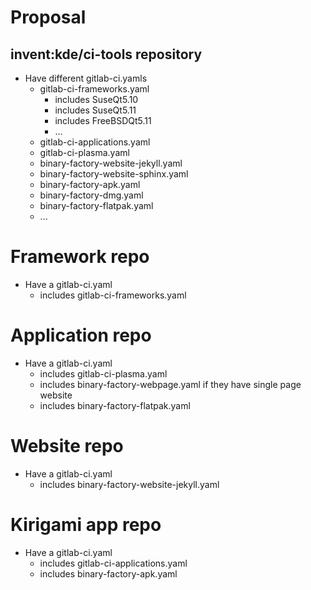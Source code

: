 # Proposal

## invent:kde/ci-tools repository

- Have different gitlab-ci.yamls
    - gitlab-ci-frameworks.yaml
        - includes SuseQt5.10
        - includes SuseQt5.11
        - includes FreeBSDQt5.11
        - ...
    - gitlab-ci-applications.yaml
    - gitlab-ci-plasma.yaml
    - binary-factory-website-jekyll.yaml
    - binary-factory-website-sphinx.yaml
    - binary-factory-apk.yaml
    - binary-factory-dmg.yaml
    - binary-factory-flatpak.yaml
    - ...

# Framework repo
- Have a gitlab-ci.yaml
    - includes gitlab-ci-frameworks.yaml

# Application repo
- Have a gitlab-ci.yaml
    - includes gitlab-ci-plasma.yaml
    - includes binary-factory-webpage.yaml if they have single page website
    - includes binary-factory-flatpak.yaml
    
# Website repo
- Have a gitlab-ci.yaml
    - includes binary-factory-website-jekyll.yaml

# Kirigami app repo
- Have a gitlab-ci.yaml
    - includes gitlab-ci-applications.yaml
    - includes binary-factory-apk.yaml

